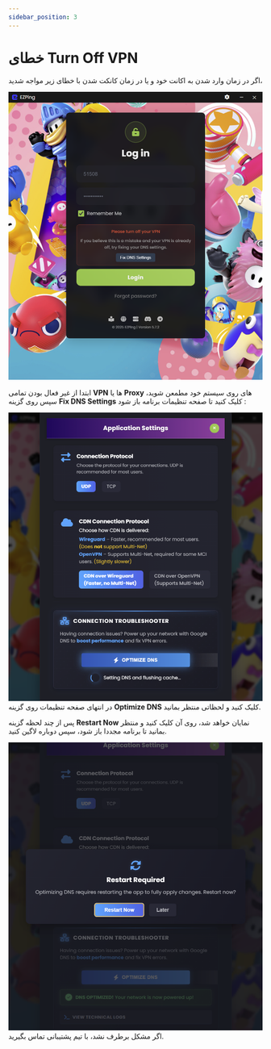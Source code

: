 ```yaml
---
sidebar_position: 3
---
```



# خطای Turn Off VPN

اگر در زمان وارد شدن به اکانت خود و یا در زمان کانکت شدن با خطای زیر مواجه شدید،

![winver-run](./img/turnoffvpn.png)

ابتدا از غیر فعال بودن تمامی **VPN** ها یا **Proxy** های روی سیستم خود مطمعن شوید، سپس روی گزینه **Fix DNS Settings** کلیک کنید تا صفحه تنظیمات برنامه باز شود : 

![winver-run](./img/turnoffvpn2.png)
در انتهای صفحه تنظیمات روی گزینه **Optimize DNS** کلیک کنید و لحظاتی منتظر بمانید.



پس از چند لحظه گزینه **Restart Now** نمایان خواهد شد، روی آن کلیک کنید و منتظر بمانید تا برنامه مجددا باز شود، سپس دوباره لاگین کنید.

![winver-run](./img/turnoffvpn3.png)
اگر مشکل برطرف نشد، با تیم پشتیبانی تماس بگیرید.
